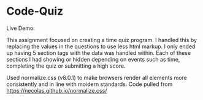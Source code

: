 # Code-Quiz

Live Demo: 

This assignment focused on creating a time quiz program. I handled this by replacing the values in the questions to use less html markup. I only ended up having 5 section tags with the data was handled within. Each of these sections I had showing or hidden depending on events such as time, completing the quiz or submitting a high score.

Used normalize.css (v8.0.1) to make browsers render all elements more consistently and in line with moidern standards.  Code pulled from https://necolas.github.io/normalize.css/
